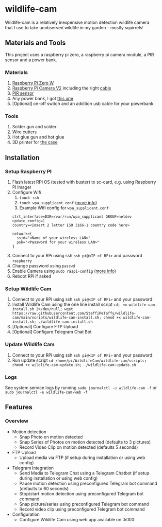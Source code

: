# wildlife-cam
Wildlife-cam is a relatively inexpensive motion detection wildlife camera that I use to take unobserved wildlife in my garden - mostly squirrels!

## Materials and Tools
This project uses a raspberry pi zero, a raspberry pi camera module, a PIR sensor and a power bank.

### Materials
1. [Raspberry Pi Zero W](https://www.reichelt.de/raspberry-pi-zero-w-v-1-1-1-ghz-512-mb-ram-wlan-bt-rasp-pi-zero-w-p256438.html?&nbc=1)
2. [Raspberry Pi Camera V2](https://www.reichelt.de/raspberry-pi-kamera-8mp-v2-1-imx219pq-rasp-cam-2-p170853.html?&nbc=1)
   including the right [cable](https://www.reichelt.de/raspberry-pi-zero-flexkabel-fuer-standard-kameramodul-15cm-rpiz-cam-fl15-p223615.html?&nbc=1)
3. [PIR sensor](https://www.reichelt.de/raspberry-pi-infrarot-bewegungsmelder-pir-hc-sr501-rpi-hc-sr501-p224216.html?&nbc=1)
4. Any power bank, I got [this one](https://www.reichelt.de/powerbank-li-po-10000-mah-slim-2x-usb-schwarz-vt-8897-p264462.html?&nbc=1)
5. [Optional] on-off switch and an addition usb cable for your powerbank

### Tools
1. Solder gun and solder
2. Wire cutters
3. Hot glue gun and hot glue
4. 3D printer for [the case](https://www.thingiverse.com/thing:4859312)

## Installation

### Setup Raspberry PI
1. Flash latest RPi OS (tested with buster) to sc-card, e.g. using Raspberry PI Imager
2. Configure Wifi
    1. `touch ssh`
    2. `touch wpa_supplicant.conf` ([more info](https://www.raspberrypi.org/documentation/configuration/wireless/headless.md))
    3. Example Wifi config for `wpa_supplicant.conf`
    ```
    ctrl_interface=DIR=/var/run/wpa_supplicant GROUP=netdev
    update_config=1
    country=<Insert 2 letter ISO 3166-1 country code here>

    network={
      ssid="<Name of your wireless LAN>"
      psk="<Password for your wireless LAN>"
    }
    ```
3. Connect to your RPi using ssh `ssh pi@<IP of RPi>` and password `raspberry`
4. Change password using `passwd`
5. Enable Camera using `sudo raspi-config` ([more info](https://www.raspberrypi.org/documentation/configuration/raspi-config.md))
6. Reboot RPi if asked

### Setup Wildlife Cam
1. Connect to your RPi using ssh `ssh pi@<IP of RPi>` and your password
2. Install Wildlife Cam using the one line install script `cd; rm wildlife-cam-install.sh 2>/dev/null; wget https://raw.githubusercontent.com/SteffiPeTaffy/wildlife-cam/main/scripts/wildlife-cam-install.sh; chmod +x wildlife-cam-install.sh; ./wildlife-cam-install.sh`
3. [Optional] Configure FTP Upload 
4. [Optional] Configure Telegram Chat Bot

### Update Wildlife Cam
1. Connect to your RPi using ssh `ssh pi@<IP of RPi>` and your password
2. Run update script `cd /home/pi/WildlifeCam/wildlife-cam/scripts; chmod +x wildlife-cam-update.sh; ./wildlife-cam-update.sh`

### Logs
See system service logs by running `sudo journalctl -u wildlife-cam -f` or `sudo journalctl -u wildlife-cam-web -f`


## Features

### Overview
* Motion detection
   * Snap Photo on motion detected
   * Snap Series of Photos on motion detected (defaults to 3 pictures)
   * Record Video Clip on motion detected (defaults 5 seconds)
* FTP Upload  
   * Upload media via FTP (if setup during installation or using web config)
* Telegram Integration  
   * Send Media to Telegram Chat using a Telegram Chatbot (if setup during installation or using web config)
   * Pause motion detection using preconfigured Telegram bot command (defaults to 60 seconds)
   * Stop/start motion detection using preconfigured Telegram bot command
   * Snap picture/series using preconfigured Telegram bot command
   * Record video clip using preconfigured Telegram bot command
* Configuration   
   * Configure Wildlife Cam using web app available on <IP of RPi>:5000


